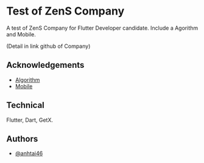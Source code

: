
# Test of ZenS Company

A test of ZenS Company for Flutter Developer candidate. Include a Agorithm and Mobile.

(Detail in link github of Company)




## Acknowledgements

 - [Algorithm](https://github.com/anhtai46/Pham_Huu_Anh_Tai_Test_ZenSCompany/tree/main/zens/bin)
 - [Mobile](https://github.com/anhtai46/Pham_Huu_Anh_Tai_Test_ZenSCompany/tree/main/zens/lib)


## Technical
Flutter, Dart, GetX.




## Authors

- [@anhtai46](https://www.github.com/anhtai46)
